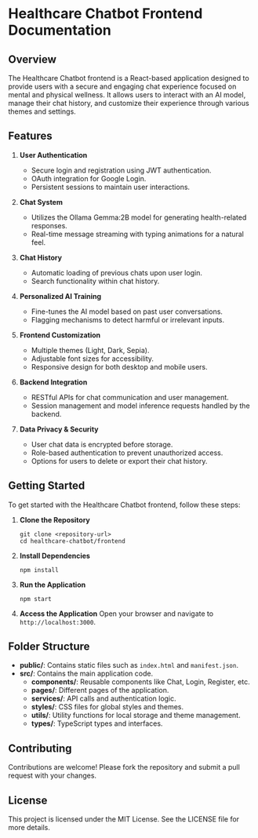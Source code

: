# Healthcare Chatbot Frontend Documentation

## Overview
The Healthcare Chatbot frontend is a React-based application designed to provide users with a secure and engaging chat experience focused on mental and physical wellness. It allows users to interact with an AI model, manage their chat history, and customize their experience through various themes and settings.

## Features
1. **User Authentication**
   - Secure login and registration using JWT authentication.
   - OAuth integration for Google Login.
   - Persistent sessions to maintain user interactions.

2. **Chat System**
   - Utilizes the Ollama Gemma:2B model for generating health-related responses.
   - Real-time message streaming with typing animations for a natural feel.

3. **Chat History**
   - Automatic loading of previous chats upon user login.
   - Search functionality within chat history.

4. **Personalized AI Training**
   - Fine-tunes the AI model based on past user conversations.
   - Flagging mechanisms to detect harmful or irrelevant inputs.

5. **Frontend Customization**
   - Multiple themes (Light, Dark, Sepia).
   - Adjustable font sizes for accessibility.
   - Responsive design for both desktop and mobile users.

6. **Backend Integration**
   - RESTful APIs for chat communication and user management.
   - Session management and model inference requests handled by the backend.

7. **Data Privacy & Security**
   - User chat data is encrypted before storage.
   - Role-based authentication to prevent unauthorized access.
   - Options for users to delete or export their chat history.

## Getting Started
To get started with the Healthcare Chatbot frontend, follow these steps:

1. **Clone the Repository**
   ```
   git clone <repository-url>
   cd healthcare-chatbot/frontend
   ```

2. **Install Dependencies**
   ```
   npm install
   ```

3. **Run the Application**
   ```
   npm start
   ```

4. **Access the Application**
   Open your browser and navigate to `http://localhost:3000`.

## Folder Structure
- **public/**: Contains static files such as `index.html` and `manifest.json`.
- **src/**: Contains the main application code.
  - **components/**: Reusable components like Chat, Login, Register, etc.
  - **pages/**: Different pages of the application.
  - **services/**: API calls and authentication logic.
  - **styles/**: CSS files for global styles and themes.
  - **utils/**: Utility functions for local storage and theme management.
  - **types/**: TypeScript types and interfaces.

## Contributing
Contributions are welcome! Please fork the repository and submit a pull request with your changes.

## License
This project is licensed under the MIT License. See the LICENSE file for more details.